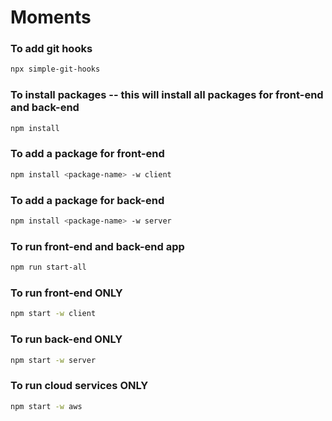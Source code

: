 # Moments

### To add git hooks
```sh
npx simple-git-hooks
```

### To install packages -- this will install all packages for front-end and back-end
```sh
npm install
```

### To add a package for front-end
```sh
npm install <package-name> -w client
```

### To add a package for back-end
```sh
npm install <package-name> -w server
```

### To run front-end and back-end app
```sh
npm run start-all
```

### To run front-end ONLY
```sh
npm start -w client
```

### To run back-end ONLY
```sh
npm start -w server
```

### To run cloud services ONLY
```sh
npm start -w aws
```
